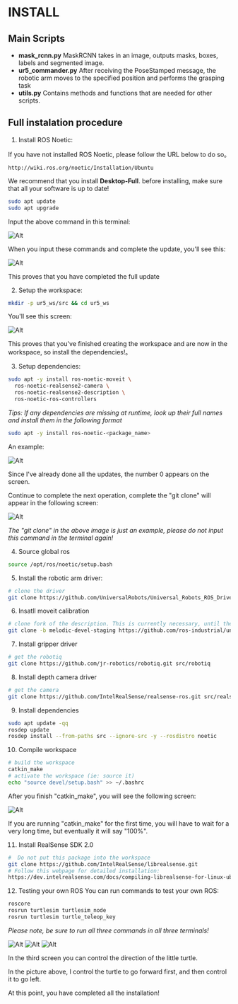 # INSTALL
## Main Scripts
* **mask_rcnn.py**  MaskRCNN takes in an image, outputs masks, boxes, labels and segmented image.
* **ur5_commander.py**  After receiving the PoseStamped message, the robotic arm moves to the specified position and performs the grasping task
* **utils.py**  Contains methods and functions that are needed for other scripts.
## Full instalation procedure
1. Install ROS Noetic:

If you have not installed ROS Noetic, please follow the URL below to do so。
```
http://wiki.ros.org/noetic/Installation/Ubuntu
```
We recommend that you install **Desktop-Full**. before installing, make sure that all your software is up to date!
```bash
sudo apt update
sudo apt upgrade
```
Input the above command in this terminal:

![Alt](https://github.com/ABBoyangCD/image/blob/main/image1.jpg)

When you input these commands and complete the update, you'll see this:

![Alt](https://github.com/ABBoyangCD/image/blob/main/image2.jpg)

This proves that you have completed the full update

2. Setup the workspace:
```bash
mkdir -p ur5_ws/src && cd ur5_ws
```
You'll see this screen:

![Alt](https://github.com/ABBoyangCD/image/blob/main/image3.jpg)

This proves that you've finished creating the workspace and are now in the workspace, so install the dependencies!。

3. Setup dependencies:
```bash
sudo apt -y install ros-noetic-moveit \
  ros-noetic-realsense2-camera \
  ros-noetic-realsense2-description \
  ros-noetic-ros-controllers
```
*Tips:
If any dependencies are missing at runtime, look up their full names and install them in the following format*
```bash
sudo apt -y install ros-noetic-<package_name>
```
An example:

![Alt](https://github.com/ABBoyangCD/image/blob/main/image4.jpg)

Since I've already done all the updates, the number 0 appears on the screen.

Continue to complete the next operation, complete the "git clone" will appear in the following screen:

![Alt](https://github.com/ABBoyangCD/image/blob/main/image5.jpg)

*The "git clone" in the above image is just an example, please do not input this command in the terminal again!*

4.  Source global ros
```bash
source /opt/ros/noetic/setup.bash
```
5. Install the robotic arm driver:
```bash
# clone the driver
git clone https://github.com/UniversalRobots/Universal_Robots_ROS_Driver.git src/Universal_Robots_ROS_Driver
```
6.  Insatll moveit calibration
```bash
# clone fork of the description. This is currently necessary, until the changes are merged upstream.
git clone -b melodic-devel-staging https://github.com/ros-industrial/universal_robot.git src/universal_robot
```
7. Install gripper driver
```bash
# get the robotiq
git clone https://github.com/jr-robotics/robotiq.git src/robotiq
```
8. Install depth camera driver
```bash
# get the camera
git clone https://github.com/IntelRealSense/realsense-ros.git src/realsense-ros
```
9. Install dependencies
```bash 
sudo apt update -qq
rosdep update
rosdep install --from-paths src --ignore-src -y --rosdistro noetic
```
10. Compile workspace
```bash 
# build the workspace
catkin_make
# activate the workspace (ie: source it)
echo "source devel/setup.bash" >> ~/.bashrc
```
After you finish "catkin_make", you will see the following screen:

![Alt](https://github.com/ABBoyangCD/image/blob/main/image6.jpg)

If you are running "catkin_make" for the first time, you will have to wait for a very long time, but eventually it will say "100%".

11. Install RealSense SDK 2.0
```bash 
#  Do not put this package into the workspace
git clone https://github.com/IntelRealSense/librealsense.git
# Follow this webpage for detailed installation:
https://dev.intelrealsense.com/docs/compiling-librealsense-for-linux-ubuntu-guide
```
12. Testing your own ROS
You can run commands to test your own ROS:
```bash 
roscore
rosrun turtlesim turtlesim_node
rosrun turtlesim turtle_teleop_key
```
*Please note, be sure to run all three commands in all three terminals!*

![Alt](https://github.com/ABBoyangCD/image/blob/main/image7.jpg)
![Alt](https://github.com/ABBoyangCD/image/blob/main/image8.jpg)
![Alt](https://github.com/ABBoyangCD/image/blob/main/image9.jpg)

In the third screen you can control the direction of the little turtle.

In the picture above, I control the turtle to go forward first, and then control it to go left.

At this point, you have completed all the installation!
